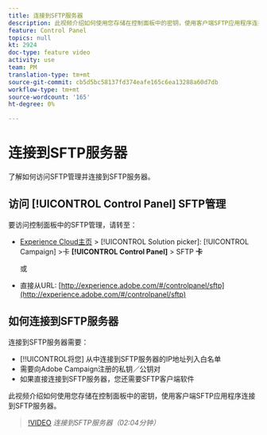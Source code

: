 ```yaml
---
title: 连接到SFTP服务器
description: 此视频介绍如何使用您存储在控制面板中的密钥，使用客户端SFTP应用程序连接到SFTP服务器。
feature: Control Panel
topics: null
kt: 2924
doc-type: feature video
activity: use
team: PM
translation-type: tm+mt
source-git-commit: cb5d5bc58137fd374eafe165c6ea13288a60d7db
workflow-type: tm+mt
source-wordcount: '165'
ht-degree: 0%

---
```



# 连接到SFTP服务器

了解如何访问SFTP管理并连接到SFTP服务器。

## 访问 [!UICONTROL Control Panel] SFTP管理

要访问控制面板中的SFTP管理，请转至：

* [Experience Cloud主页](https://experience.adobe.com/#/home) > [!UICONTROL Solution picker]: [!UICONTROL Campaign] >卡 **[!UICONTROL Control Panel]** > SFTP **卡**

   或
* 直接从URL: [http://experience.adobe.com/#/controlpanel/sftp](http://experience.adobe.com/#/controlpanel/sftp)

## 如何连接到SFTP服务器

连接到SFTP服务器需要：

* [!!UICONTROL将您] 从中连接到SFTP服务器的IP地址列入白名单
* 需要向Adobe Campaign注册的私钥／公钥对
* 如果直接连接到SFTP服务器，您还需要SFTP客户端软件

此视频介绍如何使用您存储在控制面板中的密钥，使用客户端SFTP应用程序连接到SFTP服务器。

>[!VIDEO](https://video.tv.adobe.com/v/27263?quality=12)
*连接到SFTP服务器（02:04分钟）*
